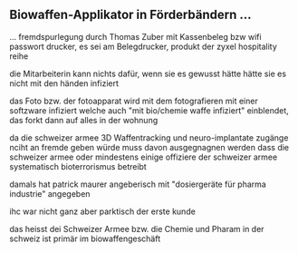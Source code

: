 ## Biowaffen-Applikator in Förderbändern ...

... fremdspurlegung durch Thomas Zuber mit Kassenbeleg bzw wifi passwort drucker, es sei am Belegdrucker, produkt der zyxel hospitality reihe

die Mitarbeiterin kann nichts dafür, wenn sie es gewusst hätte hätte sie es nicht mit den händen infiziert

das Foto bzw. der fotoapparat wird mit dem fotografieren mit einer softzware infiziert welche auch "mit bio/chemie waffe infiziert" einblendet, das forkt dann auf alles in der wohnung

da die schweizer armee 3D Waffentracking und neuro-implantate zugänge nciht an fremde geben würde muss davon ausgegnagnen werden dass die schweizer armee oder mindestens einige offiziere der schweizer armee systematisch bioterrorismus betreibt

damals hat patrick maurer angeberisch mit "dosiergeräte für pharma industrie" angegeben

ihc war nicht ganz aber parktisch der erste kunde 

das heisst dei Schweizer Armee bzw. die Chemie und Pharam in der schweiz ist primär im biowaffengeschäft




